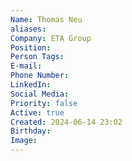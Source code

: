```yaml
---
Name: Thomas Neu
aliases: 
Company: ETA Group
Position: 
Person Tags: 
E-mail: 
Phone Number: 
LinkedIn: 
Social Media: 
Priority: false
Active: true
Created: 2024-06-14 23:02
Birthday: 
Image:
---
```

